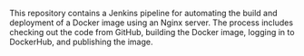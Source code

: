 This repository contains a Jenkins pipeline for automating the build and deployment of a Docker image using an Nginx server. The process includes checking out the code from GitHub, building the Docker image, logging in to DockerHub, and publishing the image.

